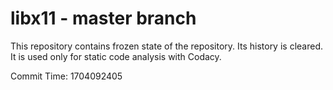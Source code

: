 # libx11 - master branch

This repository contains frozen state of the repository.
Its history is cleared. It is used only for static code
analysis with Codacy.

Commit Time: 1704092405